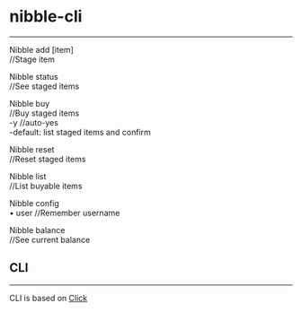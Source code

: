 # nibble-cli

---
Nibble add [item]  
//Stage item

Nibble status  
//See staged items

Nibble buy  
//Buy staged items  
-y //auto-yes  
-default: list staged items and confirm  

Nibble reset  
//Reset staged items  

Nibble list  
//List buyable items  

Nibble config  
• user //Remember username
  
Nibble balance  
//See current balance

## CLI  
  
---
CLI is based on [Click](https://click.palletsprojects.com/en/7.x/)
